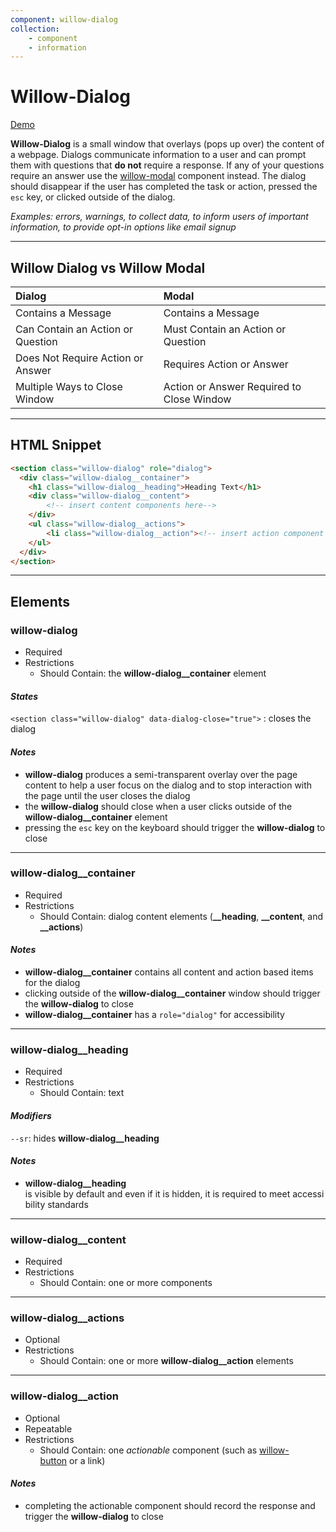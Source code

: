 ```yaml
---
component: willow-dialog
collection: 
    - component
    - information
---
```

# **Willow-Dialog**

[Demo](http://codepen.io/team/UnumUX/pen/JWEKRZ)

**Willow-Dialog** is a small window that overlays (pops up over) the content of a webpage. Dialogs communicate information to a user and can prompt them with questions that **do not** require a response. If any of your questions require an answer use the [willow-modal](../modal) component instead. The dialog should disappear if the user has completed the task or action, pressed the `esc` key, or clicked outside of the dialog.

_Examples: errors, warnings, to collect data, to inform users of important information, to provide opt-in options like email signup_

---

## Willow Dialog vs Willow Modal

|           Dialog                  |      |               Modal                       |
|:----------------------------------|:----:|:------------------------------------------|
|         Contains a Message        |      |     Contains a Message                    |
| Can Contain an Action or Question |      |   Must Contain an Action or Question      |
|Does Not Require Action or Answer  |      |     Requires Action or Answer             |
|    Multiple Ways to Close Window  |      | Action or Answer Required to Close Window |

---

## HTML Snippet

```html
<section class="willow-dialog" role="dialog">
  <div class="willow-dialog__container">
    <h1 class="willow-dialog__heading">Heading Text</h1>
    <div class="willow-dialog__content">
        <!-- insert content components here-->
    </div>
    <ul class="willow-dialog__actions">
        <li class="willow-dialog__action"><!-- insert action component here --></li>
    </ul>
  </div>
</section>
```

---

## Elements

### willow-dialog

- Required
- Restrictions
  - Should Contain: the **willow-dialog__container** element

#### _States_

`<section class="willow-dialog" data-dialog-close="true">` : closes the dialog

#### _Notes_

- **willow-dialog** produces a semi-transparent overlay over the page content to help a user focus on the dialog and to stop interaction with the page until the user closes the dialog
- the **willow-dialog** should close when a user clicks outside of the **willow-dialog__container** element
- pressing the `esc` key on the keyboard should trigger the **willow-dialog** to close

---

### willow-dialog__container

- Required
- Restrictions
  - Should Contain: dialog content elements (**__heading**, **__content**, and **__actions**)

#### _Notes_

- **willow-dialog__container** contains all content and action based items for the dialog
- clicking outside of the **willow-dialog__container** window should trigger the **willow-dialog** to close
- **willow-dialog__container** has a `role="dialog"` for accessibility

---

### willow-dialog__heading

- Required
- Restrictions
  - Should Contain: text

#### _Modifiers_

`--sr`: hides **willow-dialog__heading**

#### _Notes_

- **willow-dialog__heading** is visible by default and even if it is hidden, it is required to meet accessibility standards

---

### willow-dialog__content

- Required
- Restrictions
  - Should Contain: one or more components

---

### willow-dialog__actions

- Optional
- Restrictions
  - Should Contain: one or more **willow-dialog__action** elements

---

### willow-dialog__action

- Optional
- Repeatable
- Restrictions
  - Should Contain: one _actionable_ component (such as [willow-button](../button) or a link)

#### _Notes_

- completing the actionable component should record the response and trigger the **willow-dialog** to close